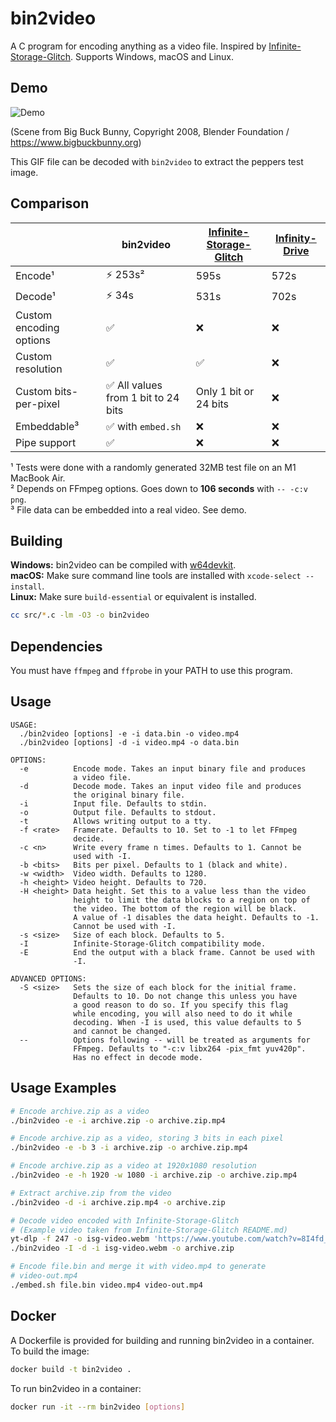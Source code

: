 # bin2video

A C program for encoding anything as a video file. Inspired by [Infinite-Storage-Glitch](https://github.com/DvorakDwarf/Infinite-Storage-Glitch). Supports Windows, macOS and Linux.

## Demo

![Demo](demo.gif)

(Scene from Big Buck Bunny, Copyright 2008, Blender Foundation / https://www.bigbuckbunny.org)

This GIF file can be decoded with `bin2video` to extract the peppers test image.

## Comparison

||bin2video|[Infinite-Storage-Glitch](https://github.com/DvorakDwarf/Infinite-Storage-Glitch)|[Infinity-Drive](https://github.com/rondotcomYT/Infinity-Drive)|
|---|---|---|---|
|Encode¹|⚡️ 253s²|595s|572s|
|Decode¹|⚡️ 34s|531s|702s|
|Custom encoding options|✅|❌|❌|
|Custom resolution|✅|✅|❌|
|Custom bits-per-pixel|✅ All values from 1 bit to 24 bits|Only 1 bit or 24 bits|❌|
|Embeddable³|✅ with `embed.sh`|❌|❌|
|Pipe support|✅|❌|❌|

¹ Tests were done with a randomly generated 32MB test file on an M1 MacBook Air.  
² Depends on FFmpeg options. Goes down to **106 seconds** with `-- -c:v png`.  
³ File data can be embedded into a real video. See demo.

## Building

**Windows:** bin2video can be compiled with [w64devkit](https://github.com/skeeto/w64devkit).  
**macOS:** Make sure command line tools are installed with `xcode-select --install`.  
**Linux:** Make sure `build-essential` or equivalent is installed.

```bash
cc src/*.c -lm -O3 -o bin2video
```

## Dependencies

You must have `ffmpeg` and `ffprobe` in your PATH to use this program.

## Usage

```
USAGE:
  ./bin2video [options] -e -i data.bin -o video.mp4
  ./bin2video [options] -d -i video.mp4 -o data.bin

OPTIONS:
  -e          Encode mode. Takes an input binary file and produces
              a video file.
  -d          Decode mode. Takes an input video file and produces
              the original binary file.
  -i          Input file. Defaults to stdin.
  -o          Output file. Defaults to stdout.
  -t          Allows writing output to a tty.
  -f <rate>   Framerate. Defaults to 10. Set to -1 to let FFmpeg
              decide.
  -c <n>      Write every frame n times. Defaults to 1. Cannot be
              used with -I.
  -b <bits>   Bits per pixel. Defaults to 1 (black and white).
  -w <width>  Video width. Defaults to 1280.
  -h <height> Video height. Defaults to 720.
  -H <height> Data height. Set this to a value less than the video
              height to limit the data blocks to a region on top of
              the video. The bottom of the region will be black.
              A value of -1 disables the data height. Defaults to -1.
              Cannot be used with -I.
  -s <size>   Size of each block. Defaults to 5.
  -I          Infinite-Storage-Glitch compatibility mode.
  -E          End the output with a black frame. Cannot be used with
              -I.

ADVANCED OPTIONS:
  -S <size>   Sets the size of each block for the initial frame.
              Defaults to 10. Do not change this unless you have
              a good reason to do so. If you specify this flag
              while encoding, you will also need to do it while
              decoding. When -I is used, this value defaults to 5
              and cannot be changed.
  --          Options following -- will be treated as arguments for
              FFmpeg. Defaults to "-c:v libx264 -pix_fmt yuv420p".
              Has no effect in decode mode.
```

## Usage Examples

```bash
# Encode archive.zip as a video
./bin2video -e -i archive.zip -o archive.zip.mp4

# Encode archive.zip as a video, storing 3 bits in each pixel
./bin2video -e -b 3 -i archive.zip -o archive.zip.mp4

# Encode archive.zip as a video at 1920x1080 resolution
./bin2video -e -h 1920 -w 1080 -i archive.zip -o archive.zip.mp4

# Extract archive.zip from the video
./bin2video -d -i archive.zip.mp4 -o archive.zip

# Decode video encoded with Infinite-Storage-Glitch
# (Example video taken from Infinite-Storage-Glitch README.md)
yt-dlp -f 247 -o isg-video.webm 'https://www.youtube.com/watch?v=8I4fd_Sap-g'
./bin2video -I -d -i isg-video.webm -o archive.zip

# Encode file.bin and merge it with video.mp4 to generate
# video-out.mp4
./embed.sh file.bin video.mp4 video-out.mp4
```

## Docker

A Dockerfile is provided for building and running bin2video in a container. To build the image:

```bash
docker build -t bin2video .
```

To run bin2video in a container:

```bash
docker run -it --rm bin2video [options]
```
